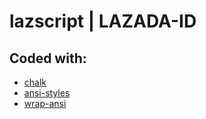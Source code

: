 # lazscript | LAZADA-ID

## Coded with:
* [chalk](chalk#readme)
* [ansi-styles](ansi-styles#readme)
* [wrap-ansi](wrap-ansi#readme)
